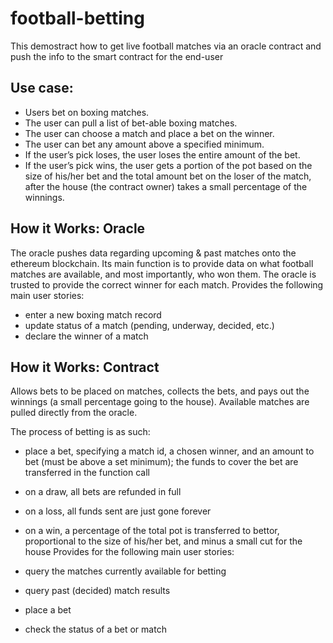# football-betting
This demostract how to get live football matches via an oracle contract and push the info to the smart contract for the end-user 


## Use case: 
- Users bet on boxing matches.
- The user can pull a list of bet-able boxing matches.
- The user can choose a match and place a bet on the winner.
- The user can bet any amount above a specified minimum.
- If the user’s pick loses, the user loses the entire amount of the bet.
- If the user’s pick wins, the user gets a portion of the pot based on the size of his/her bet and the total amount bet on the loser of the match, after the house (the contract owner) takes a small percentage of the winnings.


## How it Works: Oracle
The oracle pushes data regarding upcoming & past matches onto the ethereum blockchain. Its main function is to provide data on what football matches are available, and most importantly, who won them. The oracle is trusted to provide the correct winner for each match. Provides the following main user stories:

- enter a new boxing match record
- update status of a match (pending, underway, decided, etc.)
- declare the winner of a match

## How it Works: Contract
Allows bets to be placed on matches, collects the bets, and pays out the winnings (a small percentage going to the house). Available matches are pulled directly from the oracle.

The process of betting is as such:

- place a bet, specifying a match id, a chosen winner, and an amount to bet (must be above a set minimum); the funds to cover the bet are transferred in the function call
- on a draw, all bets are refunded in full
- on a loss, all funds sent are just gone forever
- on a win, a percentage of the total pot is transferred to bettor, proportional to the size of his/her bet, and minus a small cut for the house
Provides for the following main user stories:

- query the matches currently available for betting
- query past (decided) match results
- place a bet
- check the status of a bet or match

